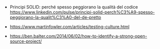 - Principi SOLID: perché spesso peggiorano la qualità del codice
https://www.linkedin.com/pulse/principi-solid-perch%C3%A9-spesso-peggiorano-la-qualit%C3%A0-del-de-pretto


- https://www.martinfowler.com/articles/testing-culture.html


- https://ben.balter.com/2014/06/02/how-to-identify-a-strong-open-source-project/

